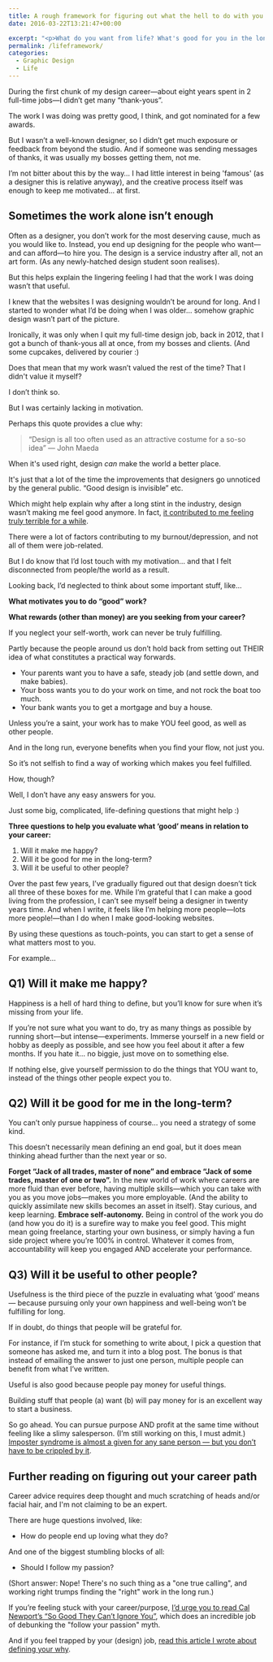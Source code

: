 ```yaml
---
title: A rough framework for figuring out what the hell to do with you life
date: 2016-03-22T13:21:47+00:00

excerpt: "<p>What do you want from life? What's good for you in the long run? Are you helping other people, or just yourself? Big questions which can help you find your way in the new world of work.</p>"layout: post
permalink: /lifeframework/
categories:
  - Graphic Design
  - Life
---
```

During the first chunk of my design career—about eight years spent in 2 full-time jobs—I didn’t get many “thank-yous”.

The work I was doing was pretty good, I think, and got nominated for a few awards.

But I wasn’t a well-known designer, so I didn’t get much exposure or feedback from beyond the studio. And if someone was sending messages of thanks, it was usually my bosses getting them, not me.

I’m not bitter about this by the way… I had little interest in being 'famous' (as a designer this is relative anyway), and the creative process itself was enough to keep me motivated... at first.
<h2 id="sometimes-the-work-alone-isn-t-enough">Sometimes the work alone isn’t enough</h2>
Often as a designer, you don’t work for the most deserving cause, much as you would like to. Instead, you end up designing for the people who want—and can afford—to hire you. The design is a service industry after all, not an art form. (As any newly-hatched design student soon realises).

But this helps explain the lingering feeling I had that the work I was doing wasn’t that useful.

I knew that the websites I was designing wouldn’t be around for long. And I started to wonder what I’d be doing when I was older… somehow graphic design wasn’t part of the picture.

Ironically, it was only when I quit my full-time design job, back in 2012, that I got a bunch of thank-yous all at once, from my bosses and clients. (And some cupcakes, delivered by courier :)

Does that mean that my work wasn’t valued the rest of the time? That I didn't value it myself?

I don’t think so.

But I was certainly lacking in motivation.

Perhaps this quote provides a clue why:
<blockquote>“Design is all too often used as an attractive costume for a so-so idea”
— John Maeda</blockquote>
When it's used right, design <em>can</em> make the world a better place.

It's just that a lot of the time the improvements that designers go unnoticed by the general public. “Good design is invisible” etc.

Which might help explain why after a long stint in the industry, design wasn’t making me feel good anymore. In fact, <a href="http://greig.cc/journal/2014/10/the-unspoken-d-word-depression">it contributed to me feeling truly terrible for a while</a>.

There were a lot of factors contributing to my burnout/depression, and not all of them were job-related.

But I do know that I’d lost touch with my motivation… and that I felt disconnected from people/the world as a result.

Looking back, I’d neglected to think about some important stuff, like…

<strong>What motivates you to do “good” work?</strong>

<strong>What rewards (other than money) are you seeking from your career?
</strong>

If you neglect your self-worth, work can never be truly fulfilling.

Partly because the people around us don’t hold back from setting out THEIR idea of what constitutes a practical way forwards.
<ul>
 	<li>Your parents want you to have a safe, steady job (and settle down, and make babies).</li>
 	<li>Your boss wants you to do your work on time, and not rock the boat too much.</li>
 	<li>Your bank wants you to get a mortgage and buy a house.</li>
</ul>
Unless you’re a saint, your work has to make YOU feel good, as well as other people.

And in the long run, everyone benefits when you find your flow, not just you.

So it’s not selfish to find a way of working which makes you feel fulfilled.

How, though?

Well, I don’t have any easy answers for you.

Just some big, complicated, life-defining questions that might help :)

<strong>Three questions to help you evaluate what ‘good’ means in relation to your career:</strong>
<ol>
 	<li>Will it make me happy?</li>
 	<li>Will it be good for me in the long-term?</li>
 	<li>Will it be useful to other people?</li>
</ol>
Over the past few years, I’ve gradually figured out that design doesn’t tick all three of these boxes for me. While I’m grateful that I can make a good living from the profession, I can’t see myself being a designer in twenty years time. And when I write, it feels like I’m helping more people—lots more people!—than I do when I make good-looking websites.

By using these questions as touch-points, you can start to get a sense of what matters most to you.

For example…
<h2 id="q1-will-it-make-me-happy-">Q1) Will it make me happy?</h2>
Happiness is a hell of hard thing to define, but you’ll know for sure when it’s missing from your life.

If you’re not sure what you want to do, try as many things as possible by running short—but intense—experiments. Immerse yourself in a new field or hobby as deeply as possible, and see how you feel about it after a few months. If you hate it… no biggie, just move on to something else.

If nothing else, give yourself permission to do the things that YOU want to, instead of the things other people expect you to.
<h2 id="q2-will-it-be-good-for-me-in-the-long-term-">Q2) Will it be good for me in the long-term?</h2>
You can’t only pursue happiness of course… you need a strategy of some kind.

This doesn’t necessarily mean defining an end goal, but it does mean thinking ahead further than the next year or so.

<strong>Forget “Jack of all trades, master of none” and embrace “Jack of some trades, master of one or two”.</strong> In the new world of work where careers are more fluid than ever before, having multiple skills—which you can take with you as you move jobs—makes you more employable. (And the ability to quickly assimilate new skills becomes an asset in itself). Stay curious, and keep learning.
<strong>
Embrace self-autonomy.</strong> Being in control of the work you do (and how you do it) is a surefire way to make you feel good. This might mean going freelance, starting your own business, or simply having a fun side project where you’re 100% in control. Whatever it comes from, accountability will keep you engaged AND accelerate your performance.
<h2 id="q3-will-it-be-useful-to-other-people-">Q3) Will it be useful to other people?</h2>
Usefulness is the third piece of the puzzle in evaluating what ‘good’ means — because pursuing only your own happiness and well-being won’t be fulfilling for long.

If in doubt, do things that people will be grateful for.

For instance, if I’m stuck for something to write about, I pick a question that someone has asked me, and turn it into a blog post. The bonus is that instead of emailing the answer to just one person, multiple people can benefit from what I’ve written.

Useful is also good because people pay money for useful things.

Building stuff that people (a) want (b) will pay money for is an excellent way to start a business.

So go ahead. You can pursue purpose AND profit at the same time without feeling like a slimy salesperson. (I’m still working on this, I must admit.) <a href="http://greig.cc/journal/2015/2/excuses-excuses">Imposter syndrome is almost a given for any sane person — but you don’t have to be crippled by it</a>.
<h2 id="further-reading-on-figuring-out-your-career-path">Further reading on figuring out your career path</h2>
Career advice requires deep thought and much scratching of heads and/or facial hair, and I'm not claiming to be an expert.

There are huge questions involved, like:
<ul>
 	<li>How do people end up loving what they do?</li>
</ul>
And one of the biggest stumbling blocks of all:
<ul>
 	<li>Should I follow my passion?</li>
</ul>
(Short answer: Nope! There's no such thing as a "one true calling", and working right trumps finding the "right" work in the long run.)

If you’re feeling stuck with your career/purpose, <a href="http://greig.us6.list-manage.com/track/click?u=906a49eea090b21690d7c7375&amp;id=88eb3e02d8&amp;e=8a0e1b025d">I’d urge you to read Cal Newport’s “So Good They Can’t Ignore You”</a>, which does an incredible job of debunking the "follow your passion" myth.

And if you feel trapped by your (design) job, <a href="http://greig.cc/journal/2014/9/hate-being-a-graphic-designer">read this article I wrote about defining your why</a>.